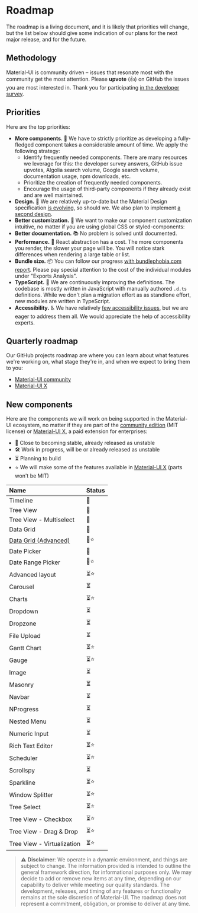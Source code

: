 # Roadmap

<p class="description">The roadmap is a living document, and it is likely that priorities will change, but the list below should give some indication of our plans for the next major release, and for the future.</p>

## Methodology

Material-UI is community driven – issues that resonate most with the community get the most attention.
Please **upvote** (👍) on GitHub the issues you are most interested in.
Thank you for participating [in the developer survey](https://material-ui.com/blog/2020-developer-survey-results/).

## Priorities

Here are the top priorities:

- **More components**. 🧰 We have to strictly prioritize as developing a fully-fledged component takes a considerable amount of time.
  We apply the following strategy:
  - Identify frequently needed components. There are many resources we leverage for this: the developer survey answers, GitHub issue upvotes, Algolia search volume, Google search volume, documentation usage, npm downloads, etc.
  - Prioritize the creation of frequently needed components.
  - Encourage the usage of third-party components if they already exist and are well maintained.
- **Design.** 🎀 We are relatively up-to-date but the Material Design specification [is evolving](https://material.io/whats-new/), so should we. We also plan to implement [a second design](https://github.com/mui-org/material-ui/issues/22485).
- **Better customization.** 💅 We want to make our component customization intuitive, no matter if you are using global CSS or styled-components:
- **Better documentation.** 📚 No problem is solved until documented.
- **Performance.** 🚀 React abstraction has a cost. The more components you render, the slower your page will be. You will notice stark differences when rendering a large table or list.
- **Bundle size.** 📦 You can follow our progress [with bundlephobia.com report](https://bundlephobia.com/result?p=@material-ui/core). Please pay special attention to the cost of the individual modules under "Exports Analysis".
- **TypeScript.** 📏 We are continuously improving the definitions. The codebase is mostly written in JavaScript with manually authored `.d.ts` definitions. While we don't plan a migration effort as as standlone effort, new modules are written in TypeScript.
- **Accessibility.** ♿️ We have relatively [few accessibility issues](https://darekkay.com/blog/accessible-ui-frameworks/), but we are eager to address them all. We would appreciate the help of accessibility experts.

## Quarterly roadmap

Our GitHub projects roadmap are where you can learn about what features we're working on, what stage they're in, and when we expect to bring them to you:

- [Material-UI community](https://github.com/mui-org/material-ui/projects/25)
- [Material-UI X](https://github.com/mui-org/material-ui-x/projects/1)

## New components

Here are the components we will work on being supported in the Material-UI ecosystem, no matter if they are part of the [community edition](https://github.com/mui-org/material-ui) (MIT license) or [Material-UI X](https://github.com/mui-org/material-ui-x), a paid extension for enterprises:

- 🧪 Close to becoming stable, already released as unstable
- 🛠 Work in progress, will be or already released as unstable
- ⏳ Planning to build
- ⭐️ We will make some of the features available in [Material-UI X](https://github.com/mui-org/material-ui-x) (parts won't be MIT)

| Name                                                                              | Status |
| :-------------------------------------------------------------------------------- | ------ |
| Timeline                                                                          | 🧪     |
| Tree View                                                                         | 🧪     |
| Tree View - Multiselect                                                           | 🧪     |
| Data Grid                                                                         | 🧪     |
| [Data Grid (Advanced)](/components/data-grid/getting-started/#feature-comparison) | 🧪⭐   |
| Date Picker                                                                       | 🧪     |
| Date Range Picker                                                                 | 🧪⭐   |
| Advanced layout                                                                   | ⏳⭐️  |
| Carousel                                                                          | ⏳     |
| Charts                                                                            | ⏳⭐️  |
| Dropdown                                                                          | ⏳     |
| Dropzone                                                                          | ⏳     |
| File Upload                                                                       | ⏳     |
| Gantt Chart                                                                       | ⏳⭐️  |
| Gauge                                                                             | ⏳⭐️  |
| Image                                                                             | ⏳     |
| Masonry                                                                           | ⏳     |
| Navbar                                                                            | ⏳     |
| NProgress                                                                         | ⏳     |
| Nested Menu                                                                       | ⏳     |
| Numeric Input                                                                     | ⏳     |
| Rich Text Editor                                                                  | ⏳⭐️  |
| Scheduler                                                                         | ⏳⭐️  |
| Scrollspy                                                                         | ⏳     |
| Sparkline                                                                         | ⏳⭐️  |
| Window Splitter                                                                   | ⏳⭐️  |
| Tree Select                                                                       | ⏳⭐️  |
| Tree View - Checkbox                                                              | ⏳⭐️  |
| Tree View - Drag & Drop                                                           | ⏳⭐️  |
| Tree View - Virtualization                                                        | ⏳⭐️  |

> ⚠️ **Disclaimer**: We operate in a dynamic environment, and things are subject to change. The information provided is intended to outline the general framework direction, for informational purposes only. We may decide to add or remove new items at any time, depending on our capability to deliver while meeting our quality standards. The development, releases, and timing of any features or functionality remains at the sole discretion of Material-UI. The roadmap does not represent a commitment, obligation, or promise to deliver at any time.
